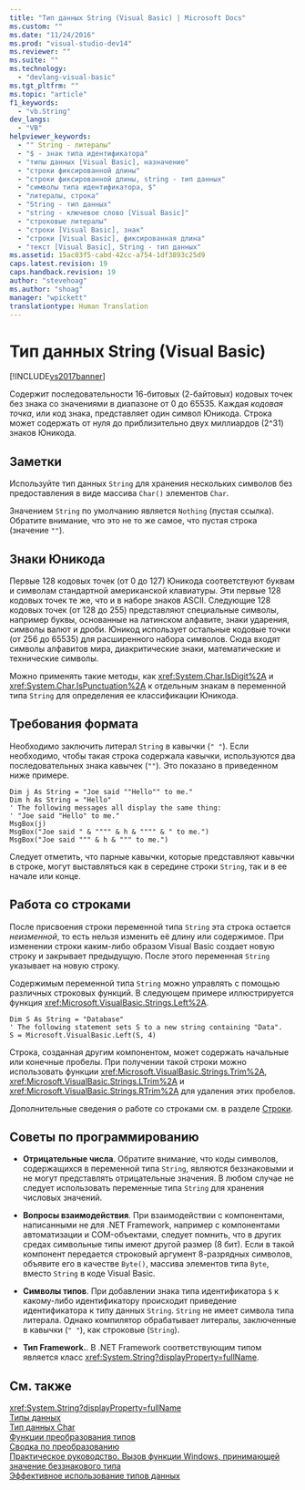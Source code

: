 ```yaml
---
title: "Тип данных String (Visual Basic) | Microsoft Docs"
ms.custom: ""
ms.date: "11/24/2016"
ms.prod: "visual-studio-dev14"
ms.reviewer: ""
ms.suite: ""
ms.technology: 
  - "devlang-visual-basic"
ms.tgt_pltfrm: ""
ms.topic: "article"
f1_keywords: 
  - "vb.String"
dev_langs: 
  - "VB"
helpviewer_keywords: 
  - "" String - литералы"
  - "$ - знак типа идентификатора"
  - "типы данных [Visual Basic], назначение"
  - "строки фиксированной длины"
  - "строки фиксированной длины, string - тип данных"
  - "символы типа идентификатора, $"
  - "литералы, строка"
  - "String - тип данных"
  - "string - ключевое слово [Visual Basic]"
  - "строковые литералы"
  - "строки [Visual Basic], знак"
  - "строки [Visual Basic], фиксированная длина"
  - "текст [Visual Basic], String - тип данных"
ms.assetid: 15ac03f5-cabd-42cc-a754-1df3893c25d9
caps.latest.revision: 19
caps.handback.revision: 19
author: "stevehoag"
ms.author: "shoag"
manager: "wpickett"
translationtype: Human Translation
---
```

# Тип данных String (Visual Basic)
[!INCLUDE[vs2017banner](../../../csharp/includes/vs2017banner.md)]

Содержит последовательности 16\-битовых \(2\-байтовых\) кодовых точек без знака со значениями в диапазоне от 0 до 65535.  Каждая *кодовая точка*, или код знака, представляет один символ Юникода.  Строка может содержать от нуля до приблизительно двух миллиардов \(2^31\) знаков Юникода.  
  
## Заметки  
 Используйте тип данных `String` для хранения нескольких символов без предоставления в виде массива `Char()` элементов `Char`.  
  
 Значением `String` по умолчанию является `Nothing` \(пустая ссылка\).  Обратите внимание, что это не то же самое, что пустая строка \(значение `""`\).  
  
## Знаки Юникода  
 Первые 128 кодовых точек \(от 0 до 127\) Юникода соответствуют буквам и символам стандартной американской  клавиатуры.  Эти первые 128 кодовых точек те же, что и в наборе знаков ASCII.  Следующие 128 кодовых точек \(от 128 до 255\) представляют специальные символы, например буквы, основанные на латинском алфавите, знаки ударения, символы валют и дроби.  Юникод использует остальные кодовые точки \(от 256 до 65535\) для расширенного набора символов.  Сюда входят символы алфавитов мира, диакритические знаки, математические и технические символы.  
  
 Можно применять такие методы, как <xref:System.Char.IsDigit%2A> и <xref:System.Char.IsPunctuation%2A> к отдельным знакам в переменной типа `String` для определения ее классификации Юникода.  
  
## Требования формата  
 Необходимо заключить литерал `String` в кавычки \(`" "`\).  Если необходимо, чтобы такая строка содержала кавычки, используются два последовательных знака кавычек \(`""`\).  Это показано в приведенном ниже примере.  
  
```  
Dim j As String = "Joe said ""Hello"" to me."  
Dim h As String = "Hello"  
' The following messages all display the same thing:  
' "Joe said "Hello" to me."  
MsgBox(j)  
MsgBox("Joe said " & """" & h & """" & " to me.")  
MsgBox("Joe said """ & h & """ to me.")  
```  
  
 Следует отметить, что парные кавычки, которые представляют кавычки в строке, могут выставляться как в середине строки `String`, так и в ее начале или конце.  
  
## Работа со строками  
 После присвоения строки переменной типа `String` эта строка остается *неизменной*, то есть нельзя изменить её длину или содержимое.  При изменении строки каким\-либо образом Visual Basic создает новую строку и закрывает предыдущую.  После этого переменная `String` указывает на новую строку.  
  
 Содержимым переменной типа `String` можно управлять с помощью различных строковых функций.  В следующем примере иллюстрируется функция <xref:Microsoft.VisualBasic.Strings.Left%2A>.  
  
```  
Dim S As String = "Database"  
' The following statement sets S to a new string containing "Data".  
S = Microsoft.VisualBasic.Left(S, 4)  
```  
  
 Строка, созданная другим компонентом, может содержать начальные или конечные пробелы.  При получении такой строки можно использовать функции <xref:Microsoft.VisualBasic.Strings.Trim%2A>, <xref:Microsoft.VisualBasic.Strings.LTrim%2A> и <xref:Microsoft.VisualBasic.Strings.RTrim%2A> для удаления этих пробелов.  
  
 Дополнительные сведения о работе со строками см. в разделе [Строки](../../../visual-basic/programming-guide/language-features/strings/index.md).  
  
## Советы по программированию  
  
-   **Отрицательные числа**. Обратите внимание, что коды символов, содержащихся в переменной типа `String`, являются беззнаковыми и не могут представлять отрицательные значения.  В любом случае не следует использовать переменные типа `String` для хранения числовых значений.  
  
-   **Вопросы взаимодействия**. При взаимодействии с компонентами, написанными не для .NET Framework, например с компонентами автоматизации и COM\-объектами, следует помнить, что в других средах символьные типы имеют другой размер \(8 бит\).  Если в такой компонент передается строковый аргумент 8\-разрядных символов, объявите его в качестве `Byte()`, массива элементов типа `Byte`, вместо `String` в коде Visual Basic.  
  
-   **Символы типов**. При добавлении знака типа идентификатора `$` к какому\-либо идентификатору происходит приведение идентификатора к типу данных `String`.  `String` не имеет символа типа литерала.  Однако компилятор обрабатывает литералы, заключенные в кавычки \(`" "`\), как строковые \(`String`\).  
  
-   **Тип Framework.**. В .NET Framework соответствующим типом является класс <xref:System.String?displayProperty=fullName>.  
  
## См. также  
 <xref:System.String?displayProperty=fullName>   
 [Типы данных](../../../visual-basic/language-reference/data-types/data-type-summary.md)   
 [Тип данных Char](../../../visual-basic/language-reference/data-types/char-data-type.md)   
 [Функции преобразования типов](../../../visual-basic/language-reference/functions/type-conversion-functions.md)   
 [Сводка по преобразованию](../../../visual-basic/language-reference/keywords/conversion-summary.md)   
 [Практическое руководство. Вызов функции Windows, принимающей значение беззнакового типа](../../../visual-basic/programming-guide/com-interop/how-to-call-a-windows-function-that-takes-unsigned-types.md)   
 [Эффективное использование типов данных](../../../visual-basic/programming-guide/language-features/data-types/efficient-use-of-data-types.md)